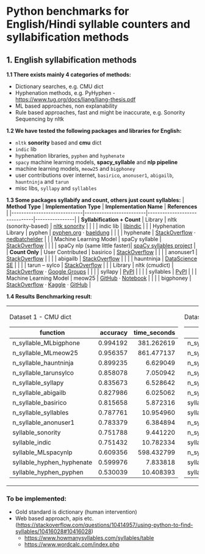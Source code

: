 # Python benchmarks for English/Hindi syllable counters and syllabification methods

## 1. English syllabification methods

**1.1 There exists mainly 4 categories of methods:**
- Dictionary searches, e.g. CMU dict
- Hyphenation methods, e.g. PyHyphen - https://www.tug.org/docs/liang/liang-thesis.pdf
- ML based approaches, non explanability
- Rule based approaches, fast and might be inaccurate, e.g. Sonority Sequencing by nltk

**1.2 We have tested the following packages and libraries for English:**
- `nltk` **sonority** based and **cmu** dict
- `indic` lib
- hyphenation libraries, `pyphen` and `hyphenate`
- `spacy` machine learning models, **spacy_syllable** and **nlp pipeline**
- machine learning models, `meow25` and `bigphoney`
- user contributions over internet, `basirico`, `anonuser1`, `abigailb`, `hauntninja` and `tarun`
- misc libs, `syllapy` and `syllables`

**1.3 Some packages syllabify and count, others just count syllables:**
| **Method Type**             | **Implementation Type** | **Implementation Name**       | **References** |
|-----------------------------|-------------------------|-------------------------------|----------------|
| **Syllabification + Count** | Library                 | nltk (sonority-based)         | [nltk sonority](https://www.nltk.org/api/nltk.tokenize.sonority_sequencing.html) |
|                             |                         | indic lib                     | [libindic](https://github.com/libindic/libindic-utils) |
|                             | Hyphenation Library     | pyphen                        | [pyphen.org](https://pyphen.org/) · [baeldung](https://www.baeldung.com/cs/syllabification-nltk-pyphen) |
|                             |                         | hyphenate                     | [StackOverflow](https://stackoverflow.com/a/61469194) · [nedbatchelder](https://nedbatchelder.com/code/modules/hyphenate.html) |
|                             | Machine Learning Model  | spaCy syllable                | [StackOverflow](https://stackoverflow.com/a/67861539) |
|                             |                         | spaCy nlp (same little faster)| [spaCy syllables project](https://spacy.io/universe/project/spacy_syllables) |
| **Count Only**              | User Contributed        | basirico                      | [StackOverflow](https://stackoverflow.com/a/5615724) |
|                             |                         | anonuser1                     | [StackOverflow](https://stackoverflow.com/a/52466549) |
|                             |                         | abigailb                      | [StackOverflow](https://stackoverflow.com/questions/14541303/count-the-number-of-syllables-in-a-word) |
|                             |                         | hauntninja                    | [DataScience SE](https://datascience.stackexchange.com/a/89312) |
|                             |                         | tarun – sylco                 | [StackOverflow](https://stackoverflow.com/a/50851189) |
|                             | Library                 | nltk (cmudict)                | [StackOverflow](https://stackoverflow.com/a/5876365) · [Google Groups](https://groups.google.com/g/nltk-users/c/mCOh_u7V8_I) |
|                             |                         | syllapy                       | [PyPI](https://pypi.org/project/syllapy/) |
|                             |                         | syllables                     | [PyPI](https://pypi.org/project/syllables/) |
|                             | Machine Learning Model  | meow25                        | [GitHub](https://github.com/meooow25/syllable) · [Notebook](https://github.com/meooow25/syllable/blob/master/prepare.ipynb) |
|                             |                         | bigphoney                     | [StackOverflow](https://stackoverflow.com/a/51142947) · [Kaggle](https://www.kaggle.com/code/reppic/predicting-english-pronunciations) · [GitHub](https://github.com/repp/big-phoney) |


**1.4 Results**
**Benchmarking result**:

<table>
<tr>
<td> 

Dataset 1 - CMU dict

| function                  | accuracy | time_seconds |
| ------------------------- | -------: | -----------: |
| n_syllable_MLbigphone     | 0.994192 |   381.262619 |
| n_syllable_MLmeow25       | 0.956357 |   861.477137 |
| n_syllable_hauntninja     | 0.899235 |     6.629049 |
| n_syllable_tarunsylco     | 0.858078 |     7.050942 |
| n_syllable_syllapy        | 0.835673 |     6.528642 |
| n_syllable_abigailb       | 0.827986 |     6.025062 |
| n_syllable_basirico       | 0.815658 |     5.872316 |
| n_syllable_syllables      | 0.787761 |    10.954960 |
| n_syllable_anonuser1      | 0.783379 |     6.384894 |
| syllable_sonority         | 0.751788 |     9.441220 |
| syllable_indic            | 0.751432 |    10.782334 |
| syllable_MLspacynlp       | 0.609356 |   598.432799 |
| syllable_hyphen_hyphenate | 0.599976 |     7.833818 |
| syllable_hyphen_pyphen    | 0.530039 |    10.408393 |

</td>
<td>

Dataset 2 - Random from Github

| function                  | accuracy | time_seconds |
| ------------------------- | -------: | -----------: |
| n_syllable_MLbigphone     | 0.981080 |   256.622477 |
| n_syllable_MLmeow25       | 0.975795 |    52.691667 |
| n_syllable_hauntninja     | 0.944615 |     0.443599 |
| n_syllable_tarunsylco     | 0.901173 |     0.444649 |
| n_syllable_syllapy        | 0.895466 |     0.404628 |
| n_syllable_abigailb       | 0.854138 |     0.388002 |
| syllable_MLspacynlp       | 0.851707 |    38.976495 |
| syllable_hyphen_hyphenate | 0.841560 |     0.510535 |
| n_syllable_anonuser1      | 0.836909 |     0.423057 |
| n_syllable_basirico       | 0.827291 |     0.378642 |
| syllable_indic            | 0.785329 |     0.676891 |
| n_syllable_syllables      | 0.763450 |     0.726379 |
| syllable_sonority         | 0.742416 |     0.642038 |
| syllable_hyphen_pyphen    | 0.730155 |     0.457547 |

</td>
</tr>
</table>


### To be implemented:
- Gold standard is dictionary (human intervention)
- Web based approach, apis etc. (https://stackoverflow.com/questions/10414957/using-python-to-find-syllables/10416028#10416028)
     - https://www.howmanysyllables.com/syllables/table
     - https://www.wordcalc.com/index.php
